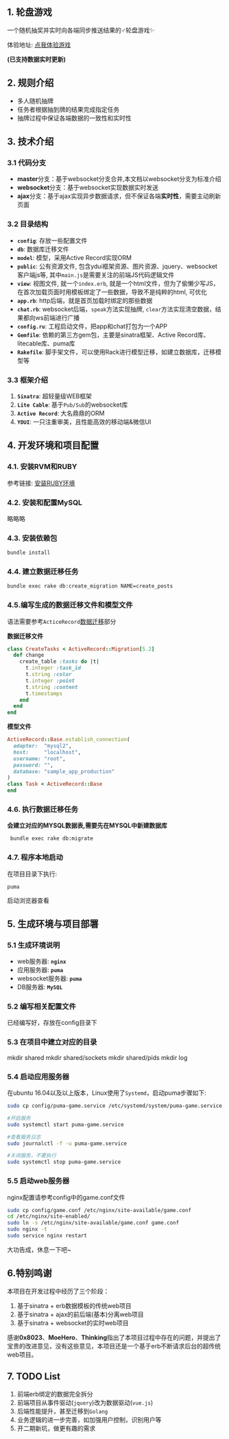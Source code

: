 ## 1. 轮盘游戏

一个随机抽奖并实时向各端同步推送结果的♂轮盘游戏✨

体验地址: [点我体验游戏](http://118.25.177.136/)

**(已支持数据实时更新)**

## 2. 规则介绍

- 多人随机抽牌
- 任务者根据抽到牌的结果完成指定任务
- 抽牌过程中保证各端数据的一致性和实时性

## 3. 技术介绍


### 3.1 代码分支

- **master**分支：基于websocket分支合并,本文档以websocket分支为标准介绍
- **websocket**分支：基于websocket实现数据实时发送
- **ajax**分支：基于ajax实现异步数据请求，但不保证各端**实时性**，需要主动刷新页面

### 3.2 目录结构

- **`config`**: 存放一些配置文件
- **`db`**: 数据库迁移文件
- **`model`**: 模型，采用Active Record实现ORM
- **`public`**: 公有资源文件, 包含ydui框架资源、图片资源、jquery、websocket客户端js等, 其中`main.js`是需要关注的前端JS代码逻辑文件
- **`view`**: 视图文件, 就一个`index.erb`, 就是一个html文件，但为了偷懒少写JS，在首次加载页面时用模板绑定了一些数据，导致不是纯粹的html, 可优化
- **`app.rb`**: http后端，就是首页加载时绑定的那些数据
- **`chat.rb`**: websocket后端，`speak`方法实现抽牌, `clear`方法实现清空数据，结果都向ws前端进行广播
- **`config.ru`**: 工程启动文件，把app和chat打包为一个APP
- **`Gemfile`**: 依赖的第三方gem包，主要是sinatra框架、Active Record库、litecable库、puma库
- **`Rakefile`**: 脚手架文件，可以使用Rack进行模型迁移，如建立数据库，迁移模型等

### 3.3 框架介绍

1. **`Sinatra`**: 超轻量级WEB框架
2. **`Lite Cable`**: 基于`Pub/Sub`的websocket库
3. **`Active Record`**: 大名鼎鼎的ORM
4. **`YDUI`**: 一只注重审美，且性能高效的移动端&微信UI

## 4. 开发环境和项目配置

### 4.1. 安装RVM和RUBY

参考链接: [安装RUBY环境](https://ruby-china.org/wiki/deploy-rails-on-ubuntu-server)

### 4.2. 安装和配置MySQL

略略略

### 4.3. 安装依赖包

```bash
bundle install
```

### 4.4. 建立数据迁移任务

```bash
bundle exec rake db:create_migration NAME=create_posts
```

### 4.5.编写生成的数据迁移文件和模型文件

语法需要参考`ActiceRecord`[数据迁移](https://ruby-china.github.io/rails-guides/active_record_migrations.html)部分

**数据迁移文件**

```ruby
class CreateTasks < ActiveRecord::Migration[5.2]
  def change
    create_table :tasks do |t|
      t.integer :task_id 
      t.string :color
      t.integer :point
      t.string :content
      t.timestamps
    end
  end
end
```

**模型文件**

```ruby
ActiveRecord::Base.establish_connection(
  adapter:  "mysql2",
  host:     "localhost",
  username: "root",
  password: "",
  database: "sample_app_production"
)
class Task < ActiveRecord::Base 
end
```

### 4.6. 执行数据迁移任务

**会建立对应的MYSQL数据表,需要先在MYSQL中新建数据库**

```bash
 bundle exec rake db:migrate
```

### 4.7. 程序本地启动

在项目目录下执行:

```
puma
```

启动浏览器查看

## 5. 生成环境与项目部署

### 5.1 生成环境说明

- web服务器: **`nginx`**
- 应用服务器: **`puma`**
- websocket服务器: **`puma`**
- DB服务器: **`MySQL`**

### 5.2 编写相关配置文件

已经编写好，存放在config目录下

### 5.3 在项目中建立对应的目录

mkdir shared
mkdir shared/sockets
mkdir shared/pids
mkdir log

### 5.4 启动应用服务器

在ubuntu 16.04以及以上版本，Linux使用了`Systemd`，启动puma步骤如下:

```bash
sudo cp config/puma-game.service /etc/systemd/system/puma-game.service

#开启服务
sudo systemctl start puma-game.service

#查看服务日志
sudo journalctl -f -u puma-game.service

#关闭服务，不要执行
sudo systemctl stop puma-game.service
```

### 5.5 启动web服务器

nginx配置请参考config中的game.conf文件

```bash
sudo cp config/game.conf /etc/nginx/site-available/game.conf
cd /etc/nginx/site-enabled/
sudo ln -s /etc/nginx/site-available/game.conf game.conf
sudo nginx -t
sudo service nginx restart
```

大功告成，休息一下吧~

## 6.特别鸣谢

本项目在开发过程中经历了三个阶段：

1. 基于sinatra + erb数据模板的传统web项目
2. 基于sinatra + ajax的前后端(基本)分离web项目
3. 基于sinatra + websocket的实时web项目

感谢**0x8023**、**MoeHero**、**Thinking**指出了本项目过程中存在的问题，并提出了宝贵的改进意见，没有这些意见，本项目还是一个基于erb不断请求后台的超传统web项目。

## 7. TODO List

1. 前端erb绑定的数据完全拆分
2. 前端项目从事件驱动(`jquery`)改为数据驱动(`vue.js`)
3. 后端性能提升，甚至迁移到`Golang`
4. 业务逻辑的进一步完善，如加强用户控制，识别用户等
5. 开二期新坑，做更有趣的需求
